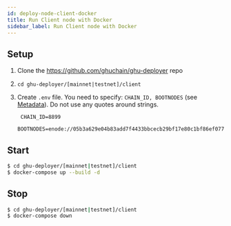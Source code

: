 ```yaml
---
id: deploy-node-client-docker
title: Run Client node with Docker
sidebar_label: Run Client node with Docker
---
```


## Setup
1. Clone the https://github.com/ghuchain/ghu-deployer repo
2. `cd ghu-deployer/[mainnet|testnet]/client`
3. Create `.env` file. You need to specify: `CHAIN_ID, BOOTNODES` (see [Metadata](#metadata)). Do not use any quotes around strings.

        CHAIN_ID=8899
        BOOTNODES=enode://05b3a629e04b83add7f4433bbcecb29bf17e80c1bf86ef077ee58b3cb6355c80b1e619fabec10c5a2fd62ec86ca964e316765522ba7e6910a953d7696b9c2f9b@54.65.41.216:30301,enode://a7234e1d40afea7fd54cede92fd8315ed6814c9c596fcf5a2447443e48e1b2801e92db6e0803451f763a6c8e70297b628e2a1fa0689547d442d2986cc5e9fd58@54.176.185.116:30301

## Start
```bash
$ cd ghu-deployer/[mainnet|testnet]/client
$ docker-compose up --build -d
```

## Stop
```bash
$ cd ghu-deployer/[mainnet|testnet]/client
$ docker-compose down
```
